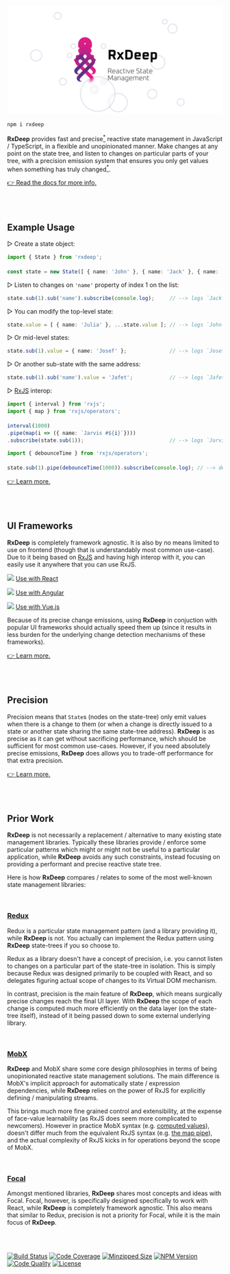 ![banner](/rxdeep-banner.png)

```bash
npm i rxdeep
```

**RxDeep** provides fast and precise[<sup>*</sup>](#precision) reactive state management in JavaScript / TypeScript, in a flexible and unopinionated manner. Make changes at any point on the state tree, and listen to changes on particular parts of your tree, with a precision emission system that ensures you only get values when something has truly changed[<sup>*</sup>](#precision).

[👉 Read the docs for more info.](https://loreanvictor.github.io/rxdeep/)

<br><br>

## Example Usage

▷ Create a state object:

```ts
import { State } from 'rxdeep';

const state = new State([ { name: 'John' }, { name: 'Jack' }, { name: 'Jill' } ]);
```

▷ Listen to changes on `'name'` property of index 1 on the list:
```ts
state.sub(1).sub('name').subscribe(console.log);     // --> logs `Jack`
```

▷ You can modify the top-level state:
```ts
state.value = [ { name: 'Julia' }, ...state.value ]; // --> logs `John`, since `John` is index 1 now
```

▷ Or mid-level states:
```ts
state.sub(1).value = { name: 'Josef' };              // --> logs `Josef`
```

▷ Or another sub-state with the same address:
```ts
state.sub(1).sub('name').value = 'Jafet';            // --> logs `Jafet`
```

▷ [RxJS](https://rxjs.dev) interop:
```ts
import { interval } from 'rxjs';
import { map } from 'rxjs/operators';

interval(1000)
.pipe(map(i => ({ name: `Jarvis #${i}`})))
.subscribe(state.sub(1));                            // --> logs `Jarvis #0`, `Jarvis #1`, `Jarvis #2`, ...
```
```ts
import { debounceTime } from 'rxjs/operators';

state.sub(1).pipe(debounceTime(1000)).subscribe(console.log); // --> debounces changes for 1 second
```

[👉 Learn more.](https://loreanvictor.github.io/rxdeep/#quick-tour)

<br><br>

## UI Frameworks

**RxDeep** is completely framework agnostic. It is also by no means limited to use on frontend (though that is understandably most common use-case).
Due to it being based on [RxJS](https://rxjs.dev) and having high interop with it, you can easily use it anywhere that you can use RxJS.

<img src="https://reactjs.org/favicon.ico" width="16"/> [Use with React](https://loreanvictor.github.io/rxdeep/#react)

<img src="https://angular.io/assets/images/favicons/favicon.ico" width="16"/> [Use with Angular](https://loreanvictor.github.io/rxdeep/#angular)

<img src="https://vuejs.org/images/logo.png" width="16"/> [Use with Vue.js](https://loreanvictor.github.io/rxdeep/#vuejs)

Because of its precise change emissions, using **RxDeep** in conjuction with popular UI frameworks should actually speed them up (since
it results in less burden for the underlying change detection mechanisms of these frameworks).

[👉 Learn more.](https://loreanvictor.github.io/rxdeep/#ui-frameworks)

<br><br>

## Precision

Precision means that `State`s (nodes on the state-tree) only emit values when there is a change to them (or when a change is directly issued
to a state or another state sharing the same state-tree address). **RxDeep** is as precise as it can get without sacrificing performance,
which should be sufficient for most common use-cases. However, if you need absolutely precise emissions,
**RxDeep** does allows you to trade-off performance for that extra precision.

[👉 Learn more.](https://loreanvictor.github.io/rxdeep/docs/state#trace-less-changes)

<br><br>

## Prior Work

**RxDeep** is not necessarily a replacement / alternative to many existing state management libraries. Typically these libraries provide / enforce some particular patterns which might or might not be useful to a particular application, while **RxDeep** avoids
any such constraints, instead focusing on providing a performant and precise reactive state tree.

Here is how **RxDeep** compares / relates to some of the most well-known state management libraries:

<br>

### [Redux](https://redux.js.org/)

Redux is a particular state management pattern (and a library providing it), while **RxDeep** is not. You actually can implement
the Redux pattern using **RxDeep** state-trees if you so choose to.

Redux as a library doesn't have a concept of precision, i.e. you cannot listen to changes on a particular part of the state-tree in isolation.
This is simply because Redux was designed primarily to be coupled with React, and so delegates figuring actual scope of changes to its Virtual DOM
mechanism.

In contrast, precision is the main feature of **RxDeep**, which means surgically precise changes reach the final UI layer.
With **RxDeep** the scope of each change is computed much more efficiently on the data layer (on the state-tree itself),
instead of it being passed down to some external underlying library.

<br>

### [MobX](https://mobx.js.org/README.html)

**RxDeep** and MobX share some core design philosophies in terms of being unopinionated reactive state management solutions. The main difference
is MobX's implicit approach for automatically state / expression dependencies, while **RxDeep** relies on the power of RxJS for explicitly
defining / manipulating streams.

This brings much more fine grained control and extensibility, at the expense of face-value learnability (as RxJS does seem more complicated to newcomers). 
However in practice MobX syntax (e.g. [computed values](https://mobx.js.org/README.html#computed-values)),
doesn't differ much from the equivalent RxJS syntax (e.g. [the map pipe](https://www.learnrxjs.io/learn-rxjs/operators/transformation/map)), and
the actual complexity of RxJS kicks in for operations beyond the scope of MobX.

<br>

### [Focal](https://github.com/grammarly/focal)

Amongst mentioned libraries, **RxDeep** shares most concepts and ideas with Focal. Focal, however, is specifically designed specifically to work with
React, while **RxDeep** is completely framework agnostic. This also means that similar to Redux, precision is not a priority for Focal, while it is
the main focus of **RxDeep**.

<br><br>

[![Build Status](https://badgen.net/travis/loreanvictor/rxdeep?label=build&cache=300&icon=travis)](https://travis-ci.org/loreanvictor/rxdeep)
[![Code Coverage](https://badgen.net/codecov/c/github/loreanvictor/rxdeep?cache=300&icon=codecov)](https://codecov.io/gh/loreanvictor/rxdeep)
[![Minzipped Size](https://badgen.net/bundlephobia/minzip/rxdeep@latest?icon=jsdelivr&color=purple)](https://bundlephobia.com/result?p=rxdeep@latest)
[![NPM Version](https://badgen.net/npm/v/rxdeep?cache=300&icon=npm)](https://www.npmjs.com/package/rxdeep)
[![Code Quality](https://badgen.net/codacy/grade/423972f1e78b453e8e69581ba4abc058?cache=300&icon=codacy)](https://www.codacy.com/manual/loreanvictor/rxdeep)
[![License](https://badgen.net/github/license/loreanvictor/rxdeep?icon=github)](LICENSE)
